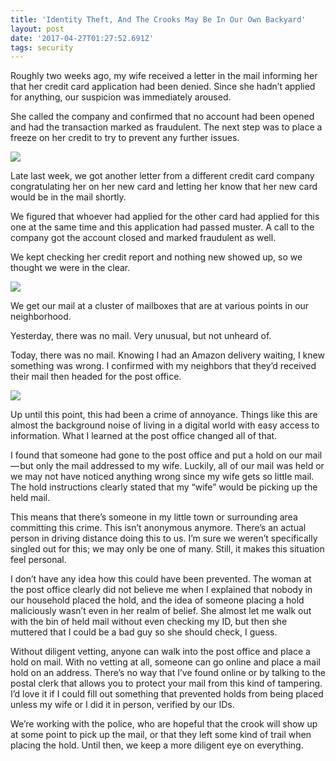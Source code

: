 ```yaml
---
title: 'Identity Theft, And The Crooks May Be In Our Own Backyard'
layout: post
date: '2017-04-27T01:27:52.691Z'
tags: security
---
```


Roughly two weeks ago, my wife received a letter in the mail informing her that her credit card application had been denied. Since she hadn’t applied for anything, our suspicion was immediately aroused.

She called the company and confirmed that no account had been opened and had the transaction marked as fraudulent. The next step was to place a freeze on her credit to try to prevent any further issues.

![](https://cdn-images-1.medium.com/max/800/1*hqRCiBvkde7wkhS-hFgmnw.jpeg)

Late last week, we got another letter from a different credit card company congratulating her on her new card and letting her know that her new card would be in the mail shortly.

We figured that whoever had applied for the other card had applied for this one at the same time and this application had passed muster. A call to the company got the account closed and marked fraudulent as well.

We kept checking her credit report and nothing new showed up, so we thought we were in the clear.

![](https://cdn-images-1.medium.com/max/800/1*AY2Q-Nzc60weLym7e7o6cg.jpeg)

We get our mail at a cluster of mailboxes that are at various points in our neighborhood.

Yesterday, there was no mail. Very unusual, but not unheard of.

Today, there was no mail. Knowing I had an Amazon delivery waiting, I knew something was wrong. I confirmed with my neighbors that they’d received their mail then headed for the post office.

![](https://cdn-images-1.medium.com/max/800/1*tQzCf1Lv6oBqecsTEU_AtA.jpeg)

Up until this point, this had been a crime of annoyance. Things like this are almost the background noise of living in a digital world with easy access to information. What I learned at the post office changed all of that.

I found that someone had gone to the post office and put a hold on our mail — but only the mail addressed to my wife. Luckily, all of our mail was held or we may not have noticed anything wrong since my wife gets so little mail. The hold instructions clearly stated that my “wife” would be picking up the held mail.

This means that there’s someone in my little town or surrounding area committing this crime. This isn’t anonymous anymore. There’s an actual person in driving distance doing this to us. I’m sure we weren’t specifically singled out for this; we may only be one of many. Still, it makes this situation feel personal.

I don’t have any idea how this could have been prevented. The woman at the post office clearly did not believe me when I explained that nobody in our household placed the hold, and the idea of someone placing a hold maliciously wasn’t even in her realm of belief. She almost let me walk out with the bin of held mail without even checking my ID, but then she muttered that I could be a bad guy so she should check, I guess.

Without diligent vetting, anyone can walk into the post office and place a hold on mail. With no vetting at all, someone can go online and place a mail hold on an address. There’s no way that I’ve found online or by talking to the postal clerk that allows you to protect your mail from this kind of tampering. I’d love it if I could fill out something that prevented holds from being placed unless my wife or I did it in person, verified by our IDs.

We’re working with the police, who are hopeful that the crook will show up at some point to pick up the mail, or that they left some kind of trail when placing the hold. Until then, we keep a more diligent eye on everything.
